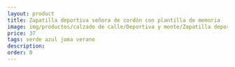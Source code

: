 ```yaml
---
layout: product
title: Zapatilla deportiva señora de cordón con plantilla de memoria
image: img/productos/calzado de calle/Deportiva y monte/Zapatilla deportiva señora de cordón con plantilla de memoria=37=verde azul joma verano.webp
price: 37
tags: verde azul joma verano
description: 
order: 0
---
```

